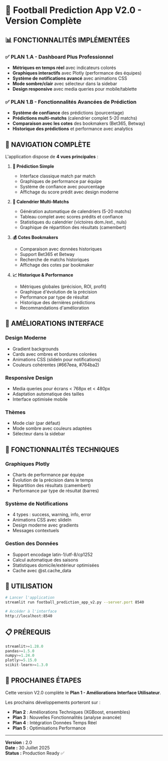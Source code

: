 # 🚀 Football Prediction App V2.0 - Version Complète

## 📊 **FONCTIONNALITÉS IMPLÉMENTÉES**

### ✅ **PLAN 1.A - Dashboard Plus Professionnel**
- **Métriques en temps réel** avec indicateurs colorés
- **Graphiques interactifs** avec Plotly (performance des équipes)
- **Système de notifications avancé** avec animations CSS
- **Mode sombre/clair** avec sélecteur dans la sidebar
- **Design responsive** avec media queries pour mobile/tablette

### ✅ **PLAN 1.B - Fonctionnalités Avancées de Prédiction**
- **Système de confiance** des prédictions (pourcentage)
- **Prédictions multi-matchs** (calendrier complet 5-20 matchs)
- **Comparaison avec les cotes** des bookmakers (Bet365, Betway)
- **Historique des prédictions** et performance avec analytics

## 🎯 **NAVIGATION COMPLÈTE**

L'application dispose de **4 vues principales** :

1. **🔮 Prédiction Simple**
   - Interface classique match par match
   - Graphiques de performance par équipe
   - Système de confiance avec pourcentage
   - Affichage du score prédit avec design moderne

2. **📅 Calendrier Multi-Matchs**
   - Génération automatique de calendriers (5-20 matchs)
   - Tableau complet avec scores prédits et confiance
   - Statistiques du calendrier (victoires dom./ext., nuls)
   - Graphique de répartition des résultats (camembert)

3. **💰 Cotes Bookmakers**
   - Comparaison avec données historiques
   - Support Bet365 et Betway
   - Recherche de matchs historiques
   - Affichage des cotes par bookmaker

4. **📈 Historique & Performance**
   - Métriques globales (précision, ROI, profit)
   - Graphique d'évolution de la précision
   - Performance par type de résultat
   - Historique des dernières prédictions
   - Recommandations d'amélioration

## 🎨 **AMÉLIORATIONS INTERFACE**

### **Design Moderne**
- Gradient backgrounds
- Cards avec ombres et bordures colorées
- Animations CSS (slideIn pour notifications)
- Couleurs cohérentes (#667eea, #764ba2)

### **Responsive Design**
- Media queries pour écrans < 768px et < 480px
- Adaptation automatique des tailles
- Interface optimisée mobile

### **Thèmes**
- Mode clair (par défaut)
- Mode sombre avec couleurs adaptées
- Sélecteur dans la sidebar

## 🔧 **FONCTIONNALITÉS TECHNIQUES**

### **Graphiques Plotly**
- Charts de performance par équipe
- Évolution de la précision dans le temps
- Répartition des résultats (camembert)
- Performance par type de résultat (barres)

### **Système de Notifications**
- 4 types : success, warning, info, error
- Animations CSS avec slideIn
- Design moderne avec gradients
- Messages contextuels

### **Gestion des Données**
- Support encodage latin-1/utf-8/cp1252
- Calcul automatique des saisons
- Statistiques domicile/extérieur optimisées
- Cache avec @st.cache_data

## 🚀 **UTILISATION**

```bash
# Lancer l'application
streamlit run football_prediction_app_v2.py --server.port 8540

# Accéder à l'interface
http://localhost:8540
```

## 📋 **PRÉREQUIS**

```python
streamlit>=1.28.0
pandas>=1.5.0
numpy>=1.24.0
plotly>=5.15.0
scikit-learn>=1.3.0
```

## 🎯 **PROCHAINES ÉTAPES**

Cette version V2.0 complète le **Plan 1 - Améliorations Interface Utilisateur**.

Les prochains développements porteront sur :
- **Plan 2** : Améliorations Techniques (XGBoost, ensembles)
- **Plan 3** : Nouvelles Fonctionnalités (analyse avancée)
- **Plan 4** : Intégration Données Temps Réel
- **Plan 5** : Optimisations Performance

---

**Version :** 2.0  
**Date :** 30 Juillet 2025  
**Status :** Production Ready ✅
